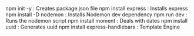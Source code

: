 npm init -y : Creates package.json file
npm install express : Installs express
npm install -D nodemon : Installs Nodemon dev dependency
npm run dev : Runs the nodemon script
npm install moment : Deals with dates
npm install uuid : Generates uuid
npm install express-handlebars : Template Engine
